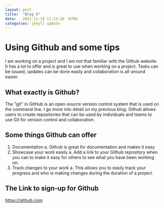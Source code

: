 ```yaml
---
layout: post
title:  "Blog 9"
date:   2021-11-18 11:23:20 -0700
categories: jekyll update
---
```

# Using Github and some tips
I am working on a project and I am not that familiar with the Github website. It has a lot to offer and is great to use when working on a project. Tasks can be issued, updates can be done easily and collaboration is all-around easier.

## What exactly is Github?
The "git" in GitHub is an open-source version control system that is used on the command line. I go more into detail on my previous blog. Github allows users to create repositories that can be used by individuals and teams to use Git for version control and collaboration. 

## Some things Github can offer
1. Documentation
    a. Github is great for documentation and makes it easy
2. Showcase your work easily
    a. Add a link to your Github repository when you can to make it easy for others to see what you have been working on.
3. Track changes to your work
    a. This allows you to easily track your progress and who is making changes during the duration of a project. 

## The Link to sign-up for Github
https://github.com 

